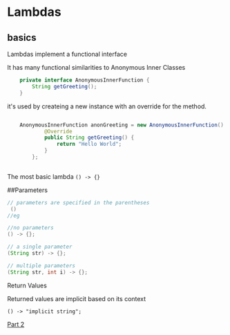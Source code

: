 # Lambdas

## basics

Lambdas implement a functional interface

It has many functional similarities to Anonymous Inner Classes

```java
	private interface AnonymousInnerFunction {
		String getGreeting();
	}
```
it's used by createing a new instance with an override for the method.

```java

	AnonymousInnerFunction anonGreeting = new AnonymousInnerFunction() {
			@Override
			public String getGreeting() {
				return "Hello World";
			}
		};
			
``` 



The most basic lambda `() -> {}`


##Parameters


```java
// parameters are specified in the parentheses  
 ()
//eg

//no parameters
() -> {};

// a single parameter
(String str) -> {};

// multiple parameters
(String str, int i) -> {};
```

Return Values

Returned values are implicit based on its context

```
() -> "implicit string";
```

[Part 2](part2_moreAdvanced/README.md)